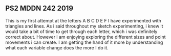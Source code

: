 ## PS2 MDDN 242 2019

This is my first attempt at the letters A B C D E F
I have experimented with triangles and lines.
As i said throughout my sketch experimenting, i knew it would take a bit of time to get through each letter, which i was definitely correct about.
However i am enjoying exploring the different sizes and point movements i can create.
I am getting the hand of it more by understanding what each variable change does the more I do it.
